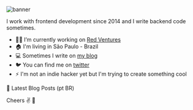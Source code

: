 <!--
**evelew/evelew** is a ✨ _special_ ✨ repository because its `README.md` (this file) appears on your GitHub profile.

Here are some ideas to get you started:

- 🔭 I’m currently working on ...
- 🌱 I’m currently learning ...
- 👯 I’m looking to collaborate on ...
- 🤔 I’m looking for help with ...
- 💬 Ask me about ...
- 📫 How to reach me: ...
- 😄 Pronouns: ...
- ⚡ Fun fact: ...
-->

![banner](https://user-images.githubusercontent.com/17098111/122304454-a49f6000-cedb-11eb-891a-b03e6f72e8ba.png)

I work with frontend development since 2014 and I write backend code sometimes.

- 👩‍🏭 I’m currently working on [Red Ventures](https://www.redventures.com/)
- 🏠 I'm living in São Paulo - Brazil
- 💻 Sometimes I write on [my blog](https://evellynlima.com.br/)
- 🐦 You can find me on [twitter](https://twitter.com/eveleww)
- ⚡ I'm not an indie hacker yet but I'm trying to create something cool

📕 Latest Blog Posts (pt BR)

<!-- BLOG:START -->
<!-- BLOG:END -->

Cheers :v: :beers:
